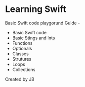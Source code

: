 # Learning Swift


Basic Swift code playgorund Guide - 


* Basic Swift code 
* Basic Stings and Ints 
* Functions 
* Optionals 
* Classes 
* Strutures 
* Loops 
* Collections 


Created by JB
